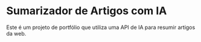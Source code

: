 # Sumarizador de Artigos com IA

Este é um projeto de portfólio que utiliza uma API de IA para resumir artigos da web.
